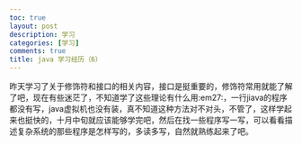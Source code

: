 ```yaml
---
toc: true
layout: post
description: 学习
categories: [学习]
comments: true
title: java 学习经历（6）
---
```


昨天学习了关于修饰符和接口的相关内容，接口是挺重要的，修饰符常用就能了解了吧，现在有些迷茫了，不知道学了这些理论有什么用:em27:，一行jiava的程序都没有写，java虚拟机也没有装，真不知道这种方法对不对头，不管了，这样学起来也挺快的，十月中旬就应该能够学完吧，然后在找一些程序写一写，可以看看描述复杂系统的那些程序是怎样写的，多读多写，自然就熟练起来了吧。
